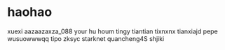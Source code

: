 # haohao
xuexi
aazaazaxza_088
your hu houm
tingy
tiantian
tixnxnx
tianxiajd
pepe
wusuowwwqq
tipo
zksyc
starknet
quancheng4S
shjiki
